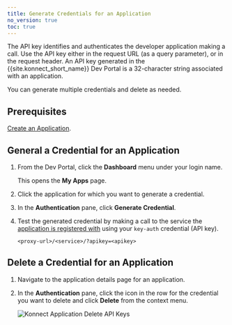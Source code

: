 ```yaml
---
title: Generate Credentials for an Application
no_version: true
toc: true
---
```


The API key identifies and authenticates the developer application making a call. Use the API key either in the request URL (as a query parameter), or in the request header. An API key generated in the {{site.konnect_short_name}} Dev Portal is a 32-character string associated with an application.

You can generate multiple credentials and delete as needed.

## Prerequisites

[Create an Application](/konnect/dev-portal/developers/dev-apps#create-app-portal).

## General a Credential for an Application

1. From the Dev Portal, click the **Dashboard** menu under your login name.

   This opens the **My Apps** page.

2. Click the application for which you want to generate a credential.

3. In the **Authentication** pane, click **Generate Credential**.

4. Test the generated credential by making a call to the service the
   [application is registered with](/konnect/dev-portal/developers/dev-reg-app-service)
   using your `key-auth` credential (API key).

   ```
   <proxy-url>/<service>/?apikey=<apikey>
   ```

## Delete a Credential for an Application

1. Navigate to the application details page for an application.

2. In the **Authentication** pane, click the icon in the row for the credential you want to delete
   and click **Delete** from the context menu.

   ![Konnect Application Delete API Keys](/assets/images/docs/konnect/konnect-dev-gen-app-cred-api-key.png)
